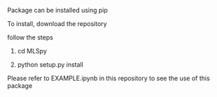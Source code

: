 Package can be installed using pip


To install, download the repository

follow the steps

1. cd MLSpy

2. python setup.py install

Please refer to EXAMPLE.ipynb in this repository to see the use of this package
